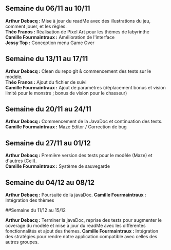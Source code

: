 ## Semaine du 06/11 au 10/11

**Arthur Debacq :** Mise à jour du readMe avec des illustrations du jeu, comment jouer, et les règles.  
**Théo Franos :** Réalisation de Pixel Art pour les thèmes de labyrinthe  
**Camille Fourmaintraux :** Amélioration de l'interface  
**Jessy Top :** Conception menu Game Over  

## Semaine du 13/11 au 17/11

**Arthur Debacq :** Clean du repo git & commencement des tests sur le modèle.  
**Théo Franos :** Ajout du fichier de suivi  
**Camille Fourmaintraux :** Ajout de paramètres (déplacement bonus et vision limité pour le monstre ; bonus de vision pour le chasseur)  

## Semaine du 20/11 au 24/11

**Arthur Debacq :** Commencement de la JavaDoc et continuation des tests.  
**Camille Fourmaintraux :** Maze Editor / Correction de bug  

## Semaine du 27/11 au 01/12

**Arthur Debacq :** Première version des tests pour le modèle (Maze) et d'autres (Cell).  
**Camille Fourmaintraux :** Système de sauvegarde  

## Semaine du 04/12 au 08/12

**Arthur Debacq :** Poursuite de la javaDoc.
**Camille Fourmaintraux :** Intégration des thèmes

##Semaine du 11/12 au 15/12

**Arthur Debacq :** Terminer la javaDoc, reprise des tests pour augmenter le coverage du modèle et mise à jour du readMe avec les diffèrentes fonctionnalités et ajout des thèmes.
**Camille Fourmaintraux :** Intégration des stratégies pour rendre notre application compatible avec celles des autres groupes.